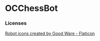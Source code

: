 # OCChessBot

### Licenses
<a href="https://www.flaticon.com/free-icons/robot" title="robot icons">Robot icons created by Good Ware - Flaticon</a>
